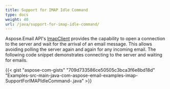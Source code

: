 ```yaml
---
title: Support for IMAP Idle Command
type: docs
weight: 40
url: /java/support-for-imap-idle-command/
---
```


Aspose.Email API's [ImapClient](https://apireference.aspose.com/java/email/com.aspose.email/ImapClient) provides the capability to open a connection to the server and wait for the arrival of an email message. This allows avoiding polling the server again and again for any incoming email. The following code snippet demonstrates connecting to the server and waiting for emails.

{{< gist "aspose-com-gists" "709d733586ce50505c3bca3f6e8bd18d" "Examples-src-main-java-com-aspose-email-examples-imap-SupportForIMAPIdleCommand-.java" >}}
